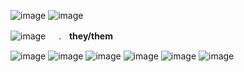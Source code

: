 ![image](https://64.media.tumblr.com/26f4ddddd018b4f312a6b47d63f16e3a/4ce552727defd73c-57/s2048x3072/5635c5ffe43da2ddb35519cc9a1934b636ec17bd.pnj)
![image](https://64.media.tumblr.com/07cdeb4131c0c7cb6f612870aeab6dd5/7e1169643b056408-da/s2048x3072/50f3fd1378dc9d3fff8e5a5f11d97622358049e0.pnj)

![image](https://64.media.tumblr.com/3443d282e1bbf2115021445057754968/7ff15572939cc448-d0/s75x75_c1/5f142c02375aea7ddc2bc87ed18f1c645c26fad1.gifv) ㅤ                      .ㅤ**they/them**

![image](https://64.media.tumblr.com/c61fa8c556e8052887fa97122d3834d9/d9f33559b7d76b91-f2/s100x200/e9637adfa1fc0c4573d6f09c889e81fe288bf446.gif) ![image](https://64.media.tumblr.com/447c9967884b369047a0df9bd1b390c9/tumblr_pwtcyvr4Kh1xbgu08o1_100.pnj) ![image](https://64.media.tumblr.com/f79e68e4548786c1395dcba27ef1c36a/tumblr_pwtcyvr4Kh1xbgu08o2_100.pnj) 
![image](https://images-wixmp-ed30a86b8c4ca887773594c2.wixmp.com/f/6e25b278-e53c-4c5b-a853-e317f119a16d/d5snaum-53cc5ca8-f94f-43cf-abc6-5d6a3948d25c.png/v1/fill/w_99,h_56,q_80,strp/stamp__alucard_love_by_gypsy_rae_d5snaum-fullview.jpg?token=eyJ0eXAiOiJKV1QiLCJhbGciOiJIUzI1NiJ9.eyJzdWIiOiJ1cm46YXBwOjdlMGQxODg5ODIyNjQzNzNhNWYwZDQxNWVhMGQyNmUwIiwiaXNzIjoidXJuOmFwcDo3ZTBkMTg4OTgyMjY0MzczYTVmMGQ0MTVlYTBkMjZlMCIsIm9iaiI6W1t7ImhlaWdodCI6Ijw9NTYiLCJwYXRoIjoiXC9mXC82ZTI1YjI3OC1lNTNjLTRjNWItYTg1My1lMzE3ZjExOWExNmRcL2Q1c25hdW0tNTNjYzVjYTgtZjk0Zi00M2NmLWFiYzYtNWQ2YTM5NDhkMjVjLnBuZyIsIndpZHRoIjoiPD05OSJ9XV0sImF1ZCI6WyJ1cm46c2VydmljZTppbWFnZS5vcGVyYXRpb25zIl19.iLPuf_YPiMWBXoXfYI6VFIYHAK5naSvEGhcKbmGpRBM) ![image](https://images-wixmp-ed30a86b8c4ca887773594c2.wixmp.com/f/6e25b278-e53c-4c5b-a853-e317f119a16d/d5swxug-aa0834bd-f81b-4ba2-a8c6-992c907027c7.png/v1/fill/w_99,h_56,q_80,strp/stamp__alucard__sparklycard__by_gypsy_rae_d5swxug-fullview.jpg?token=eyJ0eXAiOiJKV1QiLCJhbGciOiJIUzI1NiJ9.eyJzdWIiOiJ1cm46YXBwOjdlMGQxODg5ODIyNjQzNzNhNWYwZDQxNWVhMGQyNmUwIiwiaXNzIjoidXJuOmFwcDo3ZTBkMTg4OTgyMjY0MzczYTVmMGQ0MTVlYTBkMjZlMCIsIm9iaiI6W1t7ImhlaWdodCI6Ijw9NTYiLCJwYXRoIjoiXC9mXC82ZTI1YjI3OC1lNTNjLTRjNWItYTg1My1lMzE3ZjExOWExNmRcL2Q1c3d4dWctYWEwODM0YmQtZjgxYi00YmEyLWE4YzYtOTkyYzkwNzAyN2M3LnBuZyIsIndpZHRoIjoiPD05OSJ9XV0sImF1ZCI6WyJ1cm46c2VydmljZTppbWFnZS5vcGVyYXRpb25zIl19.vNFwyoBLCpzYXG_o2BDooIe9x-dlKkgDP3Ivd0lYpho) ![image](https://images-wixmp-ed30a86b8c4ca887773594c2.wixmp.com/f/6e25b278-e53c-4c5b-a853-e317f119a16d/d5snfze-69c21c9e-b904-488f-82f1-3549ee58bd75.png/v1/fill/w_99,h_56,q_80,strp/stamp__alucard_fan_by_gypsy_rae_d5snfze-fullview.jpg?token=eyJ0eXAiOiJKV1QiLCJhbGciOiJIUzI1NiJ9.eyJzdWIiOiJ1cm46YXBwOjdlMGQxODg5ODIyNjQzNzNhNWYwZDQxNWVhMGQyNmUwIiwiaXNzIjoidXJuOmFwcDo3ZTBkMTg4OTgyMjY0MzczYTVmMGQ0MTVlYTBkMjZlMCIsIm9iaiI6W1t7ImhlaWdodCI6Ijw9NTYiLCJwYXRoIjoiXC9mXC82ZTI1YjI3OC1lNTNjLTRjNWItYTg1My1lMzE3ZjExOWExNmRcL2Q1c25memUtNjljMjFjOWUtYjkwNC00ODhmLTgyZjEtMzU0OWVlNThiZDc1LnBuZyIsIndpZHRoIjoiPD05OSJ9XV0sImF1ZCI6WyJ1cm46c2VydmljZTppbWFnZS5vcGVyYXRpb25zIl19.mmXaU2zVqit16w77i3aZCAv8HH0vXdPIZE9GgXNWSWo) 
